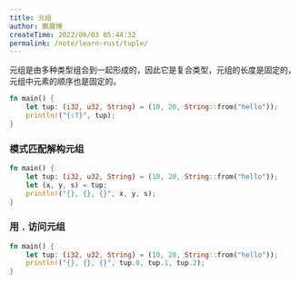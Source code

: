 ```yaml
---
title: 元组
author: 鹏展博
createTime: 2022/06/03 05:44:32
permalink: /note/learn-rust/tuple/
---
```


元组是由多种类型组合到一起形成的，因此它是复合类型，元组的长度是固定的，元组中元素的顺序也是固定的。

```rust
fn main() {
	let tup: (i32, u32, String) = (10, 20, String::from("hello"));
	println!("{:?}", tup);
}

```

### 模式匹配解构元组

```rust
fn main() {
	let tup: (i32, u32, String) = (10, 20, String::from("hello"));
	let (x, y, s) = tup;
	println!("{}, {}, {}", x, y, s);
}
```

### 用 `.` 访问元组

```rust
fn main() {
	let tup: (i32, u32, String) = (10, 20, String::from("hello"));
	println!("{}, {}, {}", tup.0, tup.1, tup.2);
}
```
